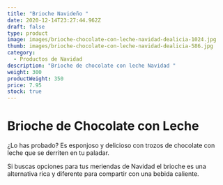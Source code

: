 ```yaml
---
title: "Brioche Navideño "
date: 2020-12-14T23:27:44.962Z
draft: false
type: product
image: images/brioche-chocolate-con-leche-navidad-dealicia-1024.jpg
thumb: images/brioche-chocolate-con-leche-navidad-dealicia-586.jpg
category:
  - Productos de Navidad
description: "Brioche de chocolate con leche Navidad "
weight: 300
productWeight: 350
price: 7.95
stock: true
---
```

# Brioche de Chocolate con Leche  

¿Lo has probado? Es esponjoso y delicioso con trozos de chocolate con leche que se derriten en tu paladar. 

Si buscas opciones para tus meriendas de Navidad el brioche es una alternativa rica y diferente para compartir con una bebida caliente.